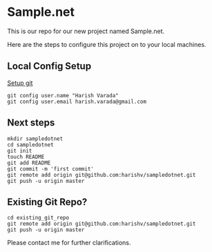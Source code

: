 Sample.net
==========

This is our repo for our new project named Sample.net.

Here are the steps to configure this project on to your local machines.

Local Config Setup
------------------
[Setup git](http://help.github.com/set-up-git-redirect)

	git config user.name "Harish Varada"
	git config user.email harish.varada@gmail.com

Next steps
----------
	mkdir sampledotnet
	cd sampledotnet
	git init
	touch README
	git add README
	git commit -m 'first commit'
	git remote add origin git@github.com:harishv/sampledotnet.git
	git push -u origin master

Existing Git Repo?
------------------
	cd existing_git_repo
	git remote add origin git@github.com:harishv/sampledotnet.git
	git push -u origin master

Please contact me for further clarifications.
